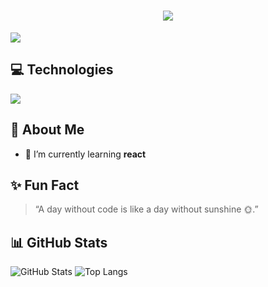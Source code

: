 <h1 align="center">
    <img src="https://readme-typing-svg.herokuapp.com/?font=Righteous&size=35&color=f308a8&center=true&vCenter=true&width=500&height=70&duration=4000&lines=Hi+There!+👋;+I'm+Janhavi+Ganorkar!;" />
</h1>
<!-- FF5733 -->
  <img src="https://media2.giphy.com/media/v1.Y2lkPTc5MGI3NjExNzluaHhoZGo3c2ppanNnMWQ5d2pncHl3cHN1OHp5bmJlbms1bzBtZiZlcD12MV9pbnRlcm5hbF9naWZfYnlfaWQmY3Q9Zw/G3H3U0fsmRfUY/giphy.webp">

## 💻 Technologies
 <a href="https://skillicons.dev">
    <img src="https://skillicons.dev/icons?i=js,python,react,tailwind,anaconda,appwrite,cpp,html,css,selenium,django,git,mongodb&perline=8" />
  </a>


  ## 🚀 About Me
- 🌱 I’m currently learning **react**

## ✨ Fun Fact
> “A day without code is like a day without sunshine 🌞.”

## 📊 GitHub Stats

![GitHub Stats](https://github-readme-stats.vercel.app/api?username=JanhaviGanorkar&show_icons=true&theme=radical)
![Top Langs](https://github-readme-stats.vercel.app/api/top-langs/?username=JanhaviGanorkar&layout=compact&theme=radical)
